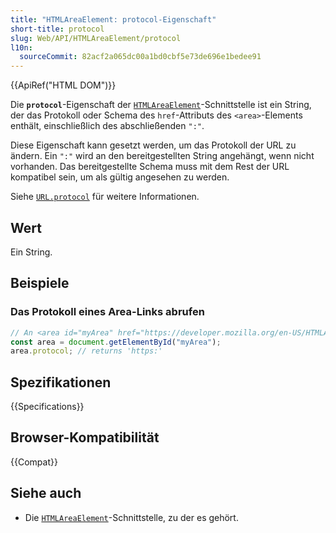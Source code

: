 ```yaml
---
title: "HTMLAreaElement: protocol-Eigenschaft"
short-title: protocol
slug: Web/API/HTMLAreaElement/protocol
l10n:
  sourceCommit: 82acf2a065dc00a1bd0cbf5e73de696e1bedee91
---
```


{{ApiRef("HTML DOM")}}

Die **`protocol`**-Eigenschaft der [`HTMLAreaElement`](/de/docs/Web/API/HTMLAreaElement)-Schnittstelle ist ein String, der das Protokoll oder Schema des `href`-Attributs des `<area>`-Elements enthält, einschließlich des abschließenden `":"`.

Diese Eigenschaft kann gesetzt werden, um das Protokoll der URL zu ändern. Ein `":"` wird an den bereitgestellten String angehängt, wenn nicht vorhanden. Das bereitgestellte Schema muss mit dem Rest der URL kompatibel sein, um als gültig angesehen zu werden.

Siehe [`URL.protocol`](/de/docs/Web/API/URL/protocol) für weitere Informationen.

## Wert

Ein String.

## Beispiele

### Das Protokoll eines Area-Links abrufen

```js
// An <area id="myArea" href="https://developer.mozilla.org/en-US/HTMLAreaElement"> element is in the document
const area = document.getElementById("myArea");
area.protocol; // returns 'https:'
```

## Spezifikationen

{{Specifications}}

## Browser-Kompatibilität

{{Compat}}

## Siehe auch

- Die [`HTMLAreaElement`](/de/docs/Web/API/HTMLAreaElement)-Schnittstelle, zu der es gehört.
